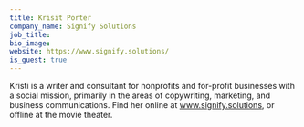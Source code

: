 ```yaml
---
title: Krisit Porter
company_name: Signify Solutions
job_title:
bio_image:
website: https://www.signify.solutions/
is_guest: true
---
```


Kristi is a writer and consultant for nonprofits and for-profit businesses with a social mission, primarily in the areas of copywriting, marketing, and business communications. Find her online at www.signify.solutions, or offline at the movie theater.
